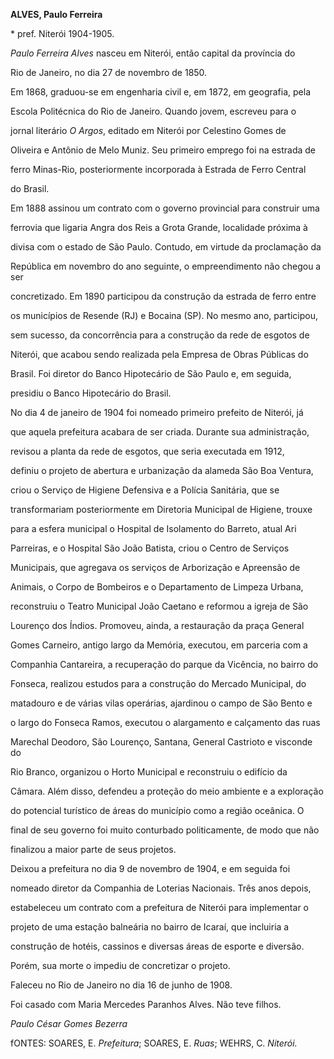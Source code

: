 **ALVES, Paulo Ferreira**



\* pref. Niterói 1904-1905.



*Paulo Ferreira Alves* nasceu em Niterói, então capital da província do

Rio de Janeiro, no dia 27 de novembro de 1850.



Em 1868, graduou-se em engenharia civil e, em 1872, em geografia, pela

Escola Politécnica do Rio de Janeiro. Quando jovem, escreveu para o

jornal literário *O Argos*, editado em Niterói por Celestino Gomes de

Oliveira e Antônio de Melo Muniz. Seu primeiro emprego foi na estrada de

ferro Minas-Rio, posteriormente incorporada à Estrada de Ferro Central

do Brasil.



Em 1888 assinou um contrato com o governo provincial para construir uma

ferrovia que ligaria Angra dos Reis a Grota Grande, localidade próxima à

divisa com o estado de São Paulo. Contudo, em virtude da proclamação da

República em novembro do ano seguinte, o empreendimento não chegou a ser

concretizado. Em 1890 participou da construção da estrada de ferro entre

os municípios de Resende (RJ) e Bocaina (SP). No mesmo ano, participou,

sem sucesso, da concorrência para a construção da rede de esgotos de

Niterói, que acabou sendo realizada pela Empresa de Obras Públicas do

Brasil. Foi diretor do Banco Hipotecário de São Paulo e, em seguida,

presidiu o Banco Hipotecário do Brasil.



No dia 4 de janeiro de 1904 foi nomeado primeiro prefeito de Niterói, já

que aquela prefeitura acabara de ser criada. Durante sua administração,

revisou a planta da rede de esgotos, que seria executada em 1912,

definiu o projeto de abertura e urbanização da alameda São Boa Ventura,

criou o Serviço de Higiene Defensiva e a Polícia Sanitária, que se

transformariam posteriormente em Diretoria Municipal de Higiene, trouxe

para a esfera municipal o Hospital de Isolamento do Barreto, atual Ari

Parreiras, e o Hospital São João Batista, criou o Centro de Serviços

Municipais, que agregava os serviços de Arborização e Apreensão de

Animais, o Corpo de Bombeiros e o Departamento de Limpeza Urbana,

reconstruiu o Teatro Municipal João Caetano e reformou a igreja de São

Lourenço dos Índios. Promoveu, ainda, a restauração da praça General

Gomes Carneiro, antigo largo da Memória, executou, em parceria com a

Companhia Cantareira, a recuperação do parque da Vicência, no bairro do

Fonseca, realizou estudos para a construção do Mercado Municipal, do

matadouro e de várias vilas operárias, ajardinou o campo de São Bento e

o largo do Fonseca Ramos, executou o alargamento e calçamento das ruas

Marechal Deodoro, São Lourenço, Santana, General Castrioto e visconde do

Rio Branco, organizou o Horto Municipal e reconstruiu o edifício da

Câmara. Além disso, defendeu a proteção do meio ambiente e a exploração

do potencial turístico de áreas do município como a região oceânica. O

final de seu governo foi muito conturbado politicamente, de modo que não

finalizou a maior parte de seus projetos.



Deixou a prefeitura no dia 9 de novembro de 1904, e em seguida foi

nomeado diretor da Companhia de Loterias Nacionais. Três anos depois,

estabeleceu um contrato com a prefeitura de Niterói para implementar o

projeto de uma estação balneária no bairro de Icaraí, que incluiria a

construção de hotéis, cassinos e diversas áreas de esporte e diversão.

Porém, sua morte o impediu de concretizar o projeto.



Faleceu no Rio de Janeiro no dia 16 de junho de 1908.



Foi casado com Maria Mercedes Paranhos Alves. Não teve filhos.



*Paulo César Gomes Bezerra*



fONTES: SOARES, E. *Prefeitura*; SOARES, E. *Ruas*; WEHRS, C. *Niterói.*

